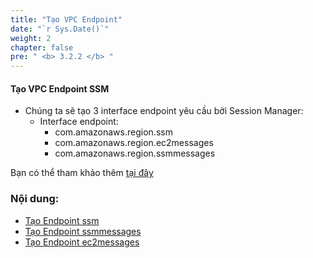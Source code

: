 ```yaml
---
title: "Tạo VPC Endpoint"
date: "`r Sys.Date()`"
weight: 2
chapter: false
pre: " <b> 3.2.2 </b> "
---
```


#### Tạo VPC Endpoint SSM

- Chúng ta sẽ tạo 3 interface endpoint yêu cầu bởi Session Manager:
  - Interface endpoint:
    - com.amazonaws.region.ssm
    - com.amazonaws.region.ec2messages
    - com.amazonaws.region.ssmmessages

Bạn có thể tham khảo thêm [tại đây](https://docs.aws.amazon.com/systems-manager/latest/userguide/session-manager-prerequisites.html)

### Nội dung:

- [Tạo Endpoint ssm](./3.2.2.1-endpointssm/)
- [Tạo Endpoint ssmmessages](./3.2.2.2-endpointssmmessages/)
- [Tạo Endpoint ec2messages](./3.2.2.3-endpointec2messages/)

